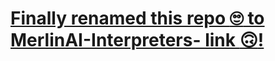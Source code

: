 # [Finally renamed this repo :roll_eyes: to MerlinAI-Interpreters- link :upside_down_face:!](https://github.com/Jesssullivan/MerlinAI-Interpreters )
